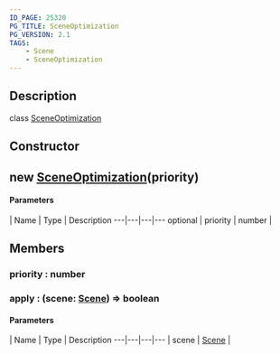 ```yaml
---
ID_PAGE: 25320
PG_TITLE: SceneOptimization
PG_VERSION: 2.1
TAGS:
    - Scene
    - SceneOptimization
---
```

## Description

class [SceneOptimization](/classes/3.1/SceneOptimization)



## Constructor

## new [SceneOptimization](/classes/3.1/SceneOptimization)(priority)



#### Parameters
 | Name | Type | Description
---|---|---|---
optional | priority | number | 

## Members

### priority : number


### apply : (scene: [Scene](/classes/3.1/Scene)) =&gt; boolean



#### Parameters
 | Name | Type | Description
---|---|---|---
 | scene | [Scene](/classes/3.1/Scene) | 

